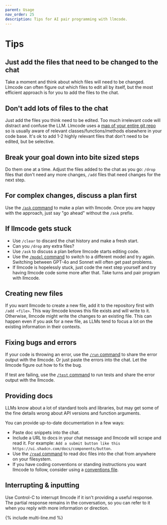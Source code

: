 ```yaml
---
parent: Usage
nav_order: 25
description: Tips for AI pair programming with llmcode.
---
```


# Tips

## Just add the files that need to be changed to the chat

Take a moment and think about which files will need to be changed.
Llmcode can often figure out which files to edit all by itself, but the most efficient approach is for you to add the files to the chat.

## Don't add lots of files to the chat

Just add the files you think need to be edited.
Too much irrelevant code will distract and confuse the LLM.
Llmcode uses a [map of your entire git repo](https://llmcode.khulnasoft.com/docs/repomap.html)
so is usually aware of relevant classes/functions/methods elsewhere in your code base.
It's ok to add 1-2 highly relevant files that don't need to be edited,
but be selective.

## Break your goal down into bite sized steps

Do them one at a time. 
Adjust the files added to the chat as you go: `/drop` files that don't need any more changes, `/add` files that need changes for the next step.

## For complex changes, discuss a plan first

Use the [`/ask` command](modes.html) to make a plan with llmcode.
Once you are happy with the approach, just say "go ahead" without the `/ask` prefix.

## If llmcode gets stuck

- Use `/clear` to discard the chat history and make a fresh start.
- Can you `/drop` any extra files?
- Use `/ask` to discuss a plan before llmcode starts editing code.
- Use the [`/model` command](commands.html) to switch to a different model and try again. Switching between GPT-4o and Sonnet will often get past problems.
- If llmcode is hopelessly stuck,
just code the next step yourself and try having llmcode code some more after that.
Take turns and pair program with llmcode.

## Creating new files

If you want llmcode to create a new file, add it to the repository first with `/add <file>`.
This way llmcode knows this file exists and will write to it. 
Otherwise, llmcode might write the changes to an existing file.
This can happen even if you ask for a new file, as LLMs tend to focus a lot
on the existing information in their contexts.

## Fixing bugs and errors

If your code is throwing an error, 
use the [`/run` command](commands.html)
to share the error output with the llmcode.
Or just paste the errors into the chat. Let the llmcode figure out how to fix the bug.

If test are failing, use the [`/test` command](lint-test.html)
to run tests and
share the error output with the llmcode.

## Providing docs

LLMs know about a lot of standard tools and libraries, but may get some of the fine details wrong about API versions and function arguments.

You can provide up-to-date documentation in a few ways:

- Paste doc snippets into the chat.
- Include a URL to docs in your chat message
and llmcode will scrape and read it. For example: `Add a submit button like this https://ui.shadcn.com/docs/components/button`. 
- Use the [`/read` command](commands.html) to read doc files into the chat from anywhere on your filesystem.
- If you have coding conventions or standing instructions you want llmcode to follow, consider using a [conventions file](conventions.html).

## Interrupting & inputting

Use Control-C to interrupt llmcode if it isn't providing a useful response. The partial response remains in the conversation, so you can refer to it when you reply with more information or direction.

{% include multi-line.md %}

